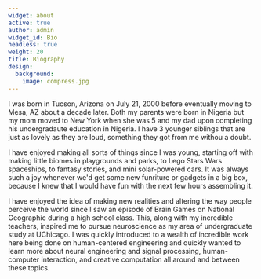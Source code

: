 ```yaml
---
widget: about
active: true
author: admin
widget_id: Bio
headless: true
weight: 20
title: Biography
design:
  background:
    image: compress.jpg
---
```

I was born in Tucson, Arizona on July 21, 2000 before eventually moving to Mesa, AZ about a decade later. Both my parents were born in Nigeria but my mom moved to New York when she was 5 and my dad upon completing his undergradaute education in Nigeria. I have 3 younger siblings that are just as lovely as they are loud, something they got from me withou a doubt.

I have enjoyed making all sorts of things since I was young, starting off with making little biomes in playgrounds and parks, to Lego Stars Wars spaceships, to fantasy stories, and mini solar-powered cars. It was always such a joy whenever we'd get some new funriture or gadgets in a big box, because I knew that I would have fun with the next few hours assembling it.

I have enjoyed the idea of making new realities and altering the way people perceive the world since I saw an episode of Brain Games on National Geographic during a high school class. This, along with my incredible teachers, inspired me to pursue neuroscience as my area of undergraduate study at UChicago. I was quickly introduced to a wealth of incredible work here being done on human-centered engineering and quickly wanted to learn more about neural engineering and signal processing, human-computer interaction, and creative computation all around and between these topics.